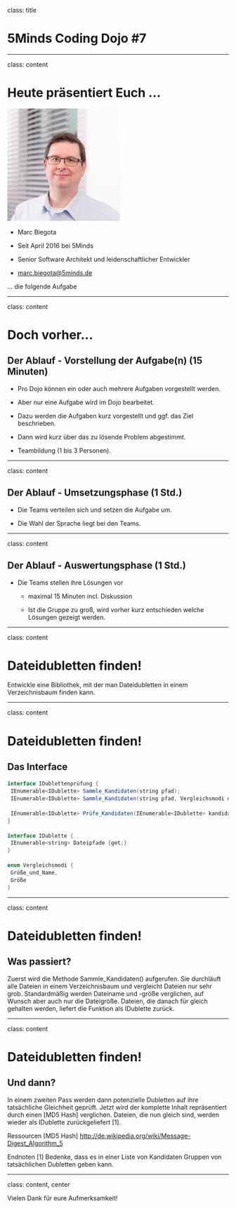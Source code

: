 class: title

# 5Minds Coding Dojo #7

---

class: content

# Heute präsentiert Euch ...

<img src="img/mba.png" class="wrap align-right" width="256" height="256"/>

* Marc Biegota

* Seit April 2016 bei 5Minds

* Senior Software Architekt und leidenschaftlicher Entwickler

* marc.biegota@5minds.de

... die folgende Aufgabe

---
class: content

# Doch vorher...

## Der Ablauf - Vorstellung der Aufgabe(n) (15 Minuten)

* Pro Dojo können ein oder auch mehrere Aufgaben vorgestellt werden.

* Aber nur eine Aufgabe wird im Dojo bearbeitet.

* Dazu werden die Aufgaben kurz vorgestellt und ggf. das Ziel beschrieben.

* Dann wird kurz über das zu lösende Problem abgestimmt.

* Teambildung (1 bis 3 Personen).
  
---
class: content

## Der Ablauf - Umsetzungsphase (1 Std.)

* Die Teams verteilen sich und setzen die Aufgabe um.

* Die Wahl der Sprache liegt bei den Teams.

---

class: content

## Der Ablauf - Auswertungsphase (1 Std.)

* Die Teams stellen ihre Lösungen vor
  
  * maximal 15 Minuten incl. Diskussion
  
  * Ist die Gruppe zu groß, wird vorher kurz entschieden welche Lösungen gezeigt werden.

---
class: content

# Dateidubletten finden!

Entwickle eine Bibliothek, mit der man Dateidubletten in einem Verzeichnisbaum
finden kann.

---

class: content

# Dateidubletten finden!

## Das Interface 

```java
interface IDublettenprüfung {
 IEnumerable<IDublette> Sammle_Kandidaten(string pfad);
 IEnumerable<IDublette> Sammle_Kandidaten(string pfad, Vergleichsmodi modus);
 
 IEnumerable<IDublette> Prüfe_Kandidaten(IEnumerable<IDublette> kandidaten);
}
 
interface IDublette {
 IEnumerable<string> Dateipfade {get;} 
}
 
enum Vergleichsmodi {
 Größe_und_Name,
 Größe
}
``` 

---

class: content

# Dateidubletten finden!

## Was passiert?

Zuerst wird die Methode Sammle_Kandidaten() aufgerufen. Sie durchläuft alle
Dateien in einem Verzeichnisbaum und vergleicht Dateien nur sehr grob.
Standardmäßig werden Dateiname und -größe verglichen, auf Wunsch aber auch nur
die Dateigröße. Dateien, die danach für gleich gehalten werden, liefert die
Funktion als IDublette zurück.

---

class: content

# Dateidubletten finden!

## Und dann?


In einem zweiten Pass werden dann potenzielle Dubletten auf ihre tatsächliche
Gleichheit geprüft. Jetzt wird der komplette Inhalt repräsentiert durch einen
[MD5 Hash] verglichen. Dateien, die nun gleich sind, werden wieder als IDublette
zurückgeliefert [1].  

Ressourcen
[MD5 Hash] http://de.wikipedia.org/wiki/Message-Digest_Algorithm_5

Endnoten [1] Bedenke, dass es in einer Liste von Kandidaten Gruppen von
tatsächlichen Dubletten geben kann.

---
class: content, center

Vielen Dank für eure Aufmerksamkeit!
